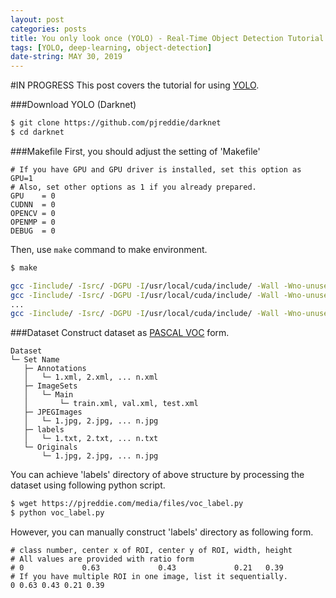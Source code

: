```yaml
---
layout: post
categories: posts
title: You only look once (YOLO) - Real-Time Object Detection Tutorial
tags: [YOLO, deep-learning, object-detection]
date-string: MAY 30, 2019
---
```


#IN PROGRESS
This post covers the tutorial for using <a href="https://pjreddie.com/darknet/yolo/">YOLO</a>.  

###Download YOLO (Darknet)
``` sh
$ git clone https://github.com/pjreddie/darknet
$ cd darknet
```

###Makefile
First, you should adjust the setting of 'Makefile'  
```
# If you have GPU and GPU driver is installed, set this option as GPU=1
# Also, set other options as 1 if you already prepared.
GPU    = 0
CUDNN  = 0
OPENCV = 0
OPENMP = 0
DEBUG  = 0
```
Then, use ```make``` command to make environment.  
``` sh
$ make

gcc -Iinclude/ -Isrc/ -DGPU -I/usr/local/cuda/include/ -Wall -Wno-unused-result -Wno-unknown-pragmas -Wfatal-errors -fPIC -Ofast -DGPU -c ./src/gemm.c -o obj/gemm.o
gcc -Iinclude/ -Isrc/ -DGPU -I/usr/local/cuda/include/ -Wall -Wno-unused-result -Wno-unknown-pragmas -Wfatal-errors -fPIC -Ofast -DGPU -c ./src/utils.c -o obj/utils.o
...
gcc -Iinclude/ -Isrc/ -DGPU -I/usr/local/cuda/include/ -Wall -Wno-unused-result -Wno-unknown-pragmas -Wfatal-errors -fPIC -Ofast -DGPU obj/captcha.o obj/lsd.o obj/super.o obj/art.o obj/tag.o obj/cifar.o obj/go.o obj/rnn.o obj/segmenter.o obj/regressor.o obj/classifier.o obj/coco.o obj/yolo.o obj/detector.o obj/nightmare.o obj/instance-segmenter.o obj/darknet.o libdarknet.a -o darknet -lm -pthread -L/usr/local/cuda/lib64 -lcuda -lcudart -lcublas -lcurand -lstdc++ libdarknet.a
```

###Dataset
Construct dataset as <a href="http://host.robots.ox.ac.uk/pascal/VOC/">PASCAL VOC</a> form.  
```
Dataset
└─ Set Name
   ├─ Annotations
   │   └─ 1.xml, 2.xml, ... n.xml
   ├─ ImageSets
   │   └─ Main
   │       └─ train.xml, val.xml, test.xml
   ├─ JPEGImages
   │   └─ 1.jpg, 2.jpg, ... n.jpg
   ├─ labels
   │   └─ 1.txt, 2.txt, ... n.txt
   └─ Originals
       └─ 1.jpg, 2.jpg, ... n.jpg
```

You can achieve 'labels' directory of above structure by processing the dataset using following python script.  
``` sh
$ wget https://pjreddie.com/media/files/voc_label.py
$ python voc_label.py
```

However, you can manually construct 'labels' directory as following form.
```
# class number, center x of ROI, center y of ROI, width, height
# All values are provided with ratio form
# 0             0.63             0.43             0.21   0.39
# If you have multiple ROI in one image, list it sequentially.
0 0.63 0.43 0.21 0.39
```
